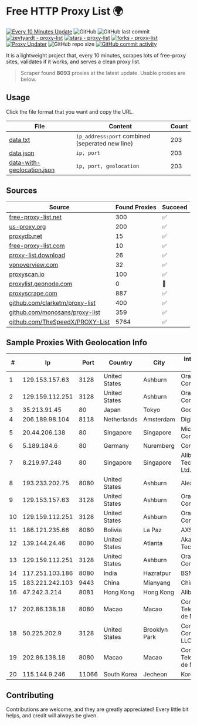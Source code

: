 
# Free HTTP Proxy List 🌍

[![Every 10 Minutes Update](https://github.com/mertguvencli/http-proxy-list/actions/workflows/main.yml/badge.svg?branch=main)](https://github.com/mertguvencli/http-proxy-list/actions/workflows/main.yml)
![GitHub](https://img.shields.io/github/license/mertguvencli/http-proxy-list)
![GitHub last commit](https://img.shields.io/github/last-commit/mertguvencli/http-proxy-list)
[![zevtyardt - proxy-list](https://img.shields.io/static/v1?label=zevtyardt&message=proxy-list&color=blue&logo=github)](https://github.com/zevtyardt/proxy-list "Go to GitHub repo")
[![stars - proxy-list](https://img.shields.io/github/stars/zevtyardt/proxy-list?style=social)](https://github.com/zevtyardt/proxy-list)
[![forks - proxy-list](https://img.shields.io/github/forks/zevtyardt/proxy-list?style=social)](https://github.com/zevtyardt/proxy-list)
[![Proxy Updater](https://github.com/zevtyardt/proxy-list/workflows/Proxy%20Updater/badge.svg)](https://github.com/zevtyardt/proxy-list/actions?query=workflow:"Proxy+Updater")
![GitHub repo size](https://img.shields.io/github/repo-size/zevtyardt/proxy-list)
[![GitHub commit activity](https://img.shields.io/github/commit-activity/m/zevtyardt/proxy-list?logo=commits)](https://github.com/zevtyardt/proxy-list/commits/main)

It is a lightweight project that, every 10 minutes, scrapes lots of free-proxy sites, validates if it works, and serves a clean proxy list.

> Scraper found **8093** proxies at the latest update. Usable proxies are below.

## Usage

Click the file format that you want and copy the URL.

|File|Content|Count|
|----|-------|-----|
|[data.txt](https://raw.githubusercontent.com/mertguvencli/http-proxy-list/main/proxy-list/data.txt)|`ip_address:port` combined (seperated new line)|203|
|[data.json](https://raw.githubusercontent.com/mertguvencli/http-proxy-list/main/proxy-list/data.json)|`ip, port`|203|
|[data-with-geolocation.json](https://raw.githubusercontent.com/mertguvencli/http-proxy-list/main/proxy-list/data-with-geolocation.json)|`ip, port, geolocation`|203|

## Sources

|Source|Found Proxies|Succeed|
|------|-------------|-------|
|[free-proxy-list.net](https://free-proxy-list.net)|300|✅|
|[us-proxy.org](https://www.us-proxy.org)|200|✅|
|[proxydb.net](http://proxydb.net)|15|✅|
|[free-proxy-list.com](https://free-proxy-list.com/?page=&port=&type%5B%5D=http&type%5B%5D=https&up_time=0&search=Search)|10|✅|
|[proxy-list.download](https://www.proxy-list.download/HTTP)|26|✅|
|[vpnoverview.com](https://vpnoverview.com/privacy/anonymous-browsing/free-proxy-servers)|32|✅|
|[proxyscan.io](https://www.proxyscan.io)|100|✅|
|[proxylist.geonode.com](https://proxylist.geonode.com/api/proxy-list?limit=300&page=1&sort_by=lastChecked&sort_type=desc&protocols=http,https)|0|🚫|
|[proxyscrape.com](https://api.proxyscrape.com/v2/?request=displayproxies&protocol=http&timeout=10000&country=all&ssl=all&anonymity=all)|887|✅|
|[github.com/clarketm/proxy-list](https://raw.githubusercontent.com/clarketm/proxy-list/master/proxy-list-raw.txt)|400|✅|
|[github.com/monosans/proxy-list](https://raw.githubusercontent.com/monosans/proxy-list/main/proxies/http.txt)|359|✅|
|[github.com/TheSpeedX/PROXY-List](https://raw.githubusercontent.com/TheSpeedX/PROXY-List/master/http.txt)|5764|✅|


## Sample Proxies With Geolocation Info

|#|Ip|Port|Country|City|Internet Service Provider|
|-|--|----|-------|----|-------------------------|
|1|129.153.157.63|3128|United States|Ashburn|Oracle Corporation|
|2|129.159.112.251|3128|United States|Ashburn|Oracle Corporation|
|3|35.213.91.45|80|Japan|Tokyo|Google LLC|
|4|206.189.98.104|8118|Netherlands|Amsterdam|DigitalOcean, LLC|
|5|20.44.206.138|80|Singapore|Singapore|Microsoft Corporation|
|6|5.189.184.6|80|Germany|Nuremberg|Contabo GmbH|
|7|8.219.97.248|80|Singapore|Singapore|Alibaba (US) Technology Co., Ltd.|
|8|193.233.202.75|8080|United States|Ashburn|Alexhost SRL|
|9|129.153.157.63|3128|United States|Ashburn|Oracle Corporation|
|10|129.159.112.251|3128|United States|Ashburn|Oracle Corporation|
|11|186.121.235.66|8080|Bolivia|La Paz|AXS Bolivia S. A.|
|12|139.144.24.46|8080|United States|Atlanta|Akamai Technologies, Inc.|
|13|129.159.112.251|3128|United States|Ashburn|Oracle Corporation|
|14|117.251.103.186|8080|India|Hazratpur|BSNL Internet|
|15|183.221.242.103|9443|China|Mianyang|China Mobile|
|16|47.242.3.214|8081|Hong Kong|Hong Kong|Alibaba.com LLC|
|17|202.86.138.18|8080|Macao|Macao|Companhia de Telecomunicacoes de Macau|
|18|50.225.202.9|3128|United States|Brooklyn Park|Comcast Cable Communications, LLC|
|19|202.86.138.18|8080|Macao|Macao|Companhia de Telecomunicacoes de Macau|
|20|115.144.9.246|11066|South Korea|Jecheon|Korea Telecom|



## Contributing

Contributions are welcome, and they are greatly appreciated! Every
little bit helps, and credit will always be given.

